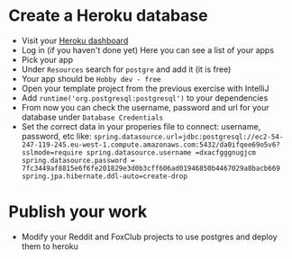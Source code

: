 # Create a Heroku database

- Visit your [Heroku dashboard](https://dashboard.heroku.com/apps)
- Log in (if you haven't done yet)
  Here you can see a list of your apps
- Pick your app
- Under `Resources` search for `postgre` and add it (it is free)
- Your app should be `Hobby dev - free`
- Open your template project from the previous exercise with IntelliJ
- Add `runtime('org.postgresql:postgresql')` to your dependencies
- From now you can check the username, password and url for your database under `Database Credentials`
- Set the correct data in your properies file to connect: username, password, etc
  like:
`spring.datasource.url=jdbc:postgresql://ec2-54-247-119-245.eu-west-1.compute.amazonaws.com:5432/da0ifqee69o5v6?sslmode=require
spring.datasource.username =dxacfgggnugjcm
spring.datasource.password = 7fc3449af8815e6f6fe201829e3d0b3cff606ad01946850b4467029a8bacb669
spring.jpa.hibernate.ddl-auto=create-drop`

# Publish your work

- Modify your Reddit and FoxClub projects to use postgres and deploy them to heroku
